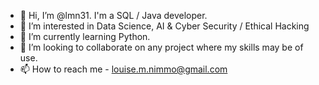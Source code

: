 - 👋 Hi, I’m @lmn31. I'm a SQL / Java developer.
- 👀 I’m interested in Data Science, AI & Cyber Security / Ethical Hacking
- 🌱 I’m currently learning Python.
- 💞️ I’m looking to collaborate on any project where my skills may be of use.
- 📫 How to reach me - louise.m.nimmo@gmail.com

<!---
lmn31/lmn31 is a ✨ special ✨ repository because its `README.md` (this file) appears on your GitHub profile.
You can click the Preview link to take a look at your changes.
--->
